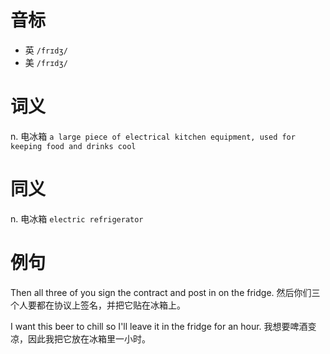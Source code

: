 # 音标

- 英 `/frɪdʒ/`
- 美 `/frɪdʒ/`

# 词义

n. 电冰箱
`a large piece of electrical kitchen equipment, used for keeping food and drinks cool`

# 同义

n. 电冰箱
`electric refrigerator`

# 例句

Then all three of you sign the contract and post in on the fridge.
然后你们三个人要都在协议上签名，并把它贴在冰箱上。

I want this beer to chill so I'll leave it in the fridge for an hour.
我想要啤酒变凉，因此我把它放在冰箱里一小时。


